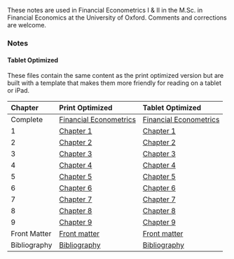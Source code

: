 <!--
.. title: MFE Financial Econometrics Notes
.. slug: notes
.. hidetitle: True
.. date: 2019-09-11 09:40:57 UTC+01:00
.. tags: mfe
.. category: teaching 
.. link: 
.. description: Notes for a graduate course in Financial Econometrics 
.. type: text
.. jumbotron_color: #ffcc00
.. jumbotron: MFE Financial Econometrics Notes
.. jumbotron_text: Notes covering the material in Financial Econometrics I & II
-->

These notes are used in Financial Econometrics I & II in the M.Sc. in Financial Economics at the 
University of Oxford.  Comments and corrections are welcome. 

### Notes

#### Tablet Optimized

These files contain the same content as the print optimized version but are built with a 
template that makes them more friendly for reading on a tablet or iPad.


| Chapter | Print Optimized | Tablet Optimized |
| :------ | :-------------- | :--------------- |
Complete | [Financial Econometrics](/files/teaching/mfe/notes/financial-econometrics-2019-2020.pdf) | [Financial Econometrics](/files/teaching/mfe/notes/financial-econometrics-2019-2020.pdf) |
1 | [Chapter 1](/files/teaching/mfe/notes/chapter-1.pdf)                                            | [Chapter 1](/files/teaching/mfe/notes/chapter-1-tablet.pdf)                              |
2 | [Chapter 2](/files/teaching/mfe/notes/chapter-2.pdf)                                            | [Chapter 2](/files/teaching/mfe/notes/chapter-2-tablet.pdf)                              |
3 | [Chapter 3](/files/teaching/mfe/notes/chapter-3.pdf)                                            | [Chapter 3](/files/teaching/mfe/notes/chapter-3-tablet.pdf)                              |
4 | [Chapter 4](/files/teaching/mfe/notes/chapter-4.pdf)                                            | [Chapter 4](/files/teaching/mfe/notes/chapter-4-tablet.pdf)                              |
5 | [Chapter 5](/files/teaching/mfe/notes/chapter-5.pdf)                                            | [Chapter 5](/files/teaching/mfe/notes/chapter-5-tablet.pdf)                              |
6 | [Chapter 6](/files/teaching/mfe/notes/chapter-6.pdf)                                            | [Chapter 6](/files/teaching/mfe/notes/chapter-6-tablet.pdf)                              |
7 | [Chapter 7](/files/teaching/mfe/notes/chapter-7.pdf)                                            | [Chapter 7](/files/teaching/mfe/notes/chapter-7-tablet.pdf)                              |
8 | [Chapter 8](/files/teaching/mfe/notes/chapter-8.pdf)                                            | [Chapter 8](/files/teaching/mfe/notes/chapter-8-tablet.pdf)                              |
9 | [Chapter 9](/files/teaching/mfe/notes/chapter-9.pdf)                                            | [Chapter 9](/files/teaching/mfe/notes/chapter-9-tablet.pdf)                              |
Front Matter | [Front matter](/files/teaching/mfe/notes/front-matter.pdf)                           | [Front matter](/files/teaching/mfe/notes/front-matter-tablet.pdf)                        |
Bibliography | [Bibliography](/files/teaching/mfe/notes/bibliography.pdf)                           | [Bibliography](/files/teaching/mfe/notes/bibliography-tablet.pdf)                        |
